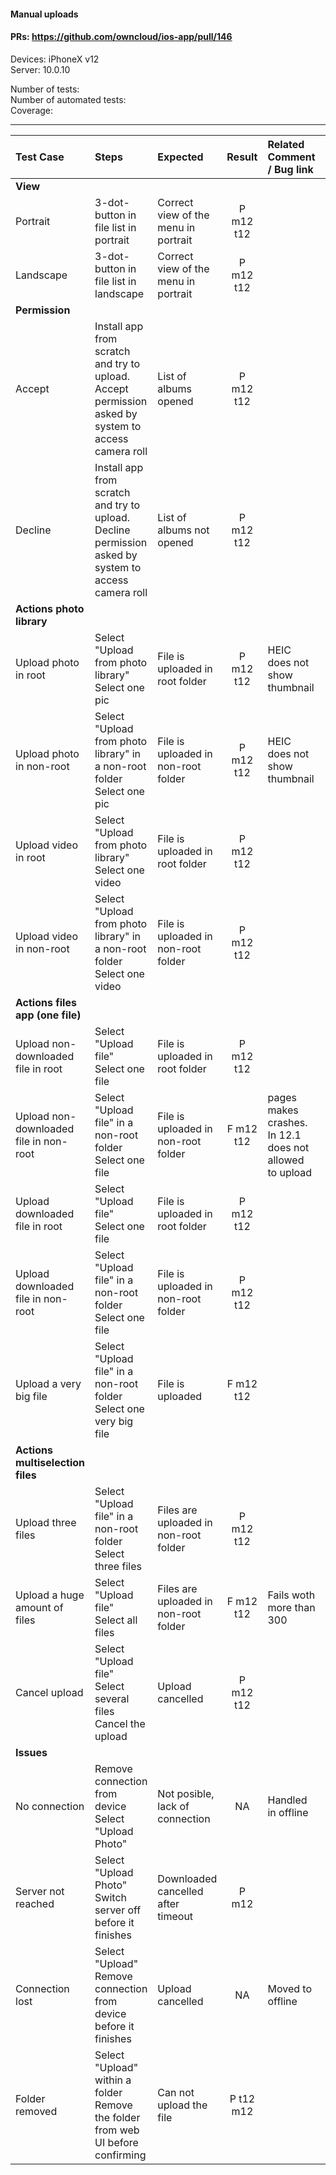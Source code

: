 #### Manual uploads

#### PRs: https://github.com/owncloud/ios-app/pull/146

Devices: iPhoneX v12<br>
Server: 10.0.10

Number of tests: <br>
Number of automated tests: <br>
Coverage: <br>


---

 
| Test Case | Steps | Expected | Result | Related Comment / Bug link | Automated |
| :-------- | :---- | :------- | :----: | :------------------------- | :-------: |
|**View**||||||
| Portrait | 3-dot-button in file list in portrait | Correct view of the menu in portrait | P m12 t12 | | |
| Landscape | 3-dot-button in file list in landscape | Correct view of the menu in portrait | P m12 t12| | |
|**Permission**||||||
| Accept | Install app from scratch and try to upload. Accept permission asked by system to access camera roll | List of albums opened | P m12 t12 | | |
| Decline | Install app from scratch and try to upload. Decline permission asked by system to access camera roll | List of albums not opened | P m12 t12 | | |
|**Actions photo library**||||||
| Upload photo in root | Select "Upload from photo library"<br>Select one pic| File is uploaded in root folder | P m12 t12 | HEIC does not show thumbnail|
| Upload photo in non-root | Select "Upload from photo library" in a non-root folder<br>Select one pic| File is uploaded in non-root folder| P m12 t12 | HEIC does not show thumbnail|
| Upload video in root | Select "Upload from photo library"<br>Select one video| File is uploaded in root folder | P m12 t12 | |
| Upload video in non-root | Select "Upload from photo library" in a non-root folder<br>Select one video| File is uploaded in non-root folder| P m12 t12 | |
|**Actions files app (one file)**||||||
| Upload non-downloaded file in root | Select "Upload file"<br>Select one file| File is uploaded in root folder| P m12 t12 | |
| Upload non-downloaded file in non-root | Select "Upload file" in a non-root folder<br>Select one file| File is uploaded in non-root folder| F m12 t12| pages makes crashes. In 12.1 does not allowed to upload|
| Upload downloaded file in root | Select "Upload file"<br>Select one file| File is uploaded in root folder| P m12 t12 | |
| Upload downloaded file in non-root | Select "Upload file" in a non-root folder<br>Select one file| File is uploaded in non-root folder| P m12 t12| |
| Upload a very big file | Select "Upload file" in a non-root folder<br>Select one very big file| File is uploaded | F m12 t12| |
|**Actions multiselection files**||||||
| Upload three files | Select "Upload file" in a non-root folder<br>Select three files| Files are uploaded in non-root folder| P m12 t12| |
| Upload a huge amount of files | Select "Upload file"<br>Select all files | Files are uploaded in non-root folder| F m12 t12| Fails woth more than 300|
| Cancel upload| Select "Upload file"<br>Select several files<br>Cancel the upload |  Upload cancelled| P m12 t12 | |
|**Issues**||||||
| No connection | Remove connection from device<br>Select "Upload Photo" | Not posible, lack of connection | NA | Handled in offline |
| Server not reached | Select "Upload Photo"<br>Switch server off before it finishes| Downloaded cancelled after timeout | P m12 | |
| Connection lost | Select "Upload"<br>Remove connection from device before it finishes| Upload cancelled | NA | Moved to offline|
| Folder removed | Select "Upload" within a folder<br>Remove the folder from web UI before confirming| Can not upload the file | P t12 m12 | |
